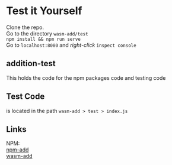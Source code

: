 # Test it Yourself
Clone the repo.  
Go to the directory `wasm-add/test`  
`npm install && npm run serve`   
Go to `localhost:8080` and _right-click_ `inspect console`

## addition-test
This holds the code for the npm packages code and testing code

## Test Code
is located in the path `wasm-add > test > index.js`

## Links
NPM:   
[npm-add](https://www.npmjs.com/package/@jinwookkim/npm-add)  
[wasm-add](https://www.npmjs.com/package/@jinwookkim/wasm-add)  
